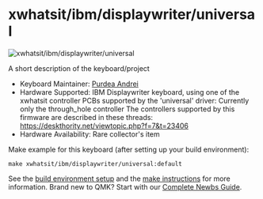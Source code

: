 # xwhatsit/ibm/displaywriter/universal

![xwhatsit/ibm/displaywriter/universal](https://deskthority.net/wiki/images/0/02/Displaywriter92.jpg)

A short description of the keyboard/project

* Keyboard Maintainer: [Purdea Andrei](https://github.com/purdeaandrei)
* Hardware Supported: IBM Displaywriter keyboard, using one of the xwhatsit controller PCBs supported by the 'universal' driver: Currently only the through_hole controller
  The controllers supported by this firmware are described in these threads:
  https://deskthority.net/viewtopic.php?f=7&t=23406
* Hardware Availability: Rare collector's item

Make example for this keyboard (after setting up your build environment):

    make xwhatsit/ibm/displaywriter/universal:default

See the [build environment setup](https://docs.qmk.fm/#/getting_started_build_tools) and the [make instructions](https://docs.qmk.fm/#/getting_started_make_guide) for more information. Brand new to QMK? Start with our [Complete Newbs Guide](https://docs.qmk.fm/#/newbs).

